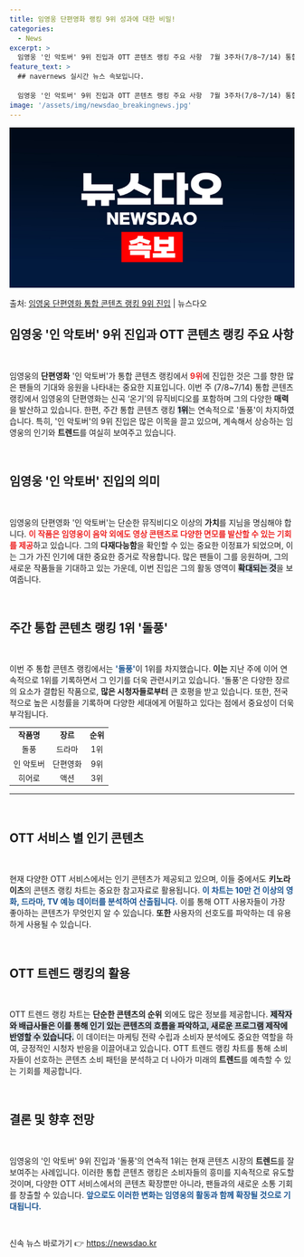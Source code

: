 ```yaml
---
title: 임영웅 단편영화 랭킹 9위 성과에 대한 비밀!
categories:
  - News
excerpt: >
  임영웅 '인 악토버' 9위 진입과 OTT 콘텐츠 랭킹 주요 사항  7월 3주차(7/8~7/14) 통합 콘텐츠…
feature_text: >
  ## navernews 실시간 뉴스 속보입니다.

  임영웅 '인 악토버' 9위 진입과 OTT 콘텐츠 랭킹 주요 사항  7월 3주차(7/8~7/14) 통합 콘텐츠…
image: '/assets/img/newsdao_breakingnews.jpg'
---
```


![뉴스다오 속보](/assets/img/newsdao_breakingnews.jpg)

<p>출처: <a href="https://newsdao.kr/4875" rel="dofollow">임영웅 단편영화 통합 콘텐츠 랭킹 9위 진입</a> | 뉴스다오</p>

<h2 data-ke-size="size26">임영웅 '인 악토버' 9위 진입과 OTT 콘텐츠 랭킹 주요 사항</h2>

<p data-ke-size="size16">&nbsp;</p>

임영웅의 <b>단편영화</b> '인 악토버'가 통합 콘텐츠 랭킹에서 <b><span style="color: #ee2323;">9위</span></b>에 진입한 것은 그를 향한 많은 팬들의 기대와 응원을 나타내는 중요한 지표입니다. 이번 주 (7/8~7/14) 통합 콘텐츠 랭킹에서 임영웅의 단편영화는 신곡 ‘온기’의 뮤직비디오를 포함하며 그의 다양한 <b>매력</b>을 발산하고 있습니다. 한편, 주간 통합 콘텐츠 랭킹 <b><span style="background-color: #21538527;">1위</span></b>는 연속적으로 '돌풍'이 차지하였습니다. 특히, '인 악토버'의 9위 진입은 많은 이목을 끌고 있으며, 계속해서 상승하는 임영웅의 인기와 <b>트렌드</b>를 여실히 보여주고 있습니다. 

<p data-ke-size="size16">&nbsp;</p>

<h2 data-ke-size="size26">임영웅 '인 악토버' 진입의 의미</h2>

<p data-ke-size="size16">&nbsp;</p>

임영웅의 단편영화 '인 악토버'는 단순한 뮤직비디오 이상의 <b>가치</b>를 지님을 명심해야 합니다. <b><span style="color: #ee2323;">이 작품은 임영웅이 음악 외에도 영상 콘텐츠로 다양한 면모를 발산할 수 있는 기회를 제공</span></b>하고 있습니다. 그의 <b>다재다능함</b>을 확인할 수 있는 중요한 이정표가 되었으며, 이는 그가 가진 인기에 대한 중요한 증거로 작용합니다. 많은 팬들이 그를 응원하며, 그의 새로운 작품들을 기대하고 있는 가운데, 이번 진입은 그의 활동 영역이 <b><span style="background-color: #21538527;">확대되는 것</span></b>을 보여줍니다.

<p data-ke-size="size16">&nbsp;</p>

<h2 data-ke-size="size26">주간 통합 콘텐츠 랭킹 1위 '돌풍'</h2>

<p data-ke-size="size16">&nbsp;</p>

이번 주 통합 콘텐츠 랭킹에서는 <b><span style="color: #1a5490;">'돌풍'</span></b>이 1위를 차지했습니다. <b>이는</b> 지난 주에 이어 연속적으로 1위를 기록하면서 그 인기를 더욱 관련시키고 있습니다. '돌풍'은 다양한 장르의 요소가 결합된 작품으로, <b>많은 시청자들로부터</b> 큰 호평을 받고 있습니다. 또한, 전국적으로 높은 시청률을 기록하며 다양한 세대에게 어필하고 있다는 점에서 중요성이 더욱 부각됩니다. 

<table style="width:100%;">
  <tr>
    <td style="text-align: center; height: 17px;"><b>작품명</b></td>
    <td style="text-align: center; height: 17px;"><b>장르</b></td>
    <td style="text-align: center; height: 17px;"><b>순위</b></td>
  </tr>
  <tr>
    <td style="text-align: center; height: 17px;">돌풍</td>
    <td style="text-align: center; height: 17px;">드라마</td>
    <td style="text-align: center; height: 17px;">1위</td>
  </tr>
  <tr>
    <td style="text-align: center; height: 17px;">인 악토버</td>
    <td style="text-align: center; height: 17px;">단편영화</td>
    <td style="text-align: center; height: 17px;">9위</td>
  </tr>
  <tr>
    <td style="text-align: center; height: 17px;">히어로</td>
    <td style="text-align: center; height: 17px;">액션</td>
    <td style="text-align: center; height: 17px;">3위</td>
  </tr>
</table>

<hr>

<p data-ke-size="size16">&nbsp;</p>

<h2 data-ke-size="size26">OTT 서비스 별 인기 콘텐츠</h2>

<p data-ke-size="size16">&nbsp;</p>

현재 다양한 OTT 서비스에서는 인기 콘텐츠가 제공되고 있으며, 이들 중에서도 <b>키노라이츠</b>의 콘텐츠 랭킹 차트는 중요한 참고자료로 활용됩니다. <b><span style="color: #1a5490;">이 차트는 10만 건 이상의 영화, 드라마, TV 예능 데이터를 분석하여 산출됩니다.</span></b> 이를 통해 OTT 사용자들이 가장 좋아하는 콘텐츠가 무엇인지 알 수 있습니다. <b>또한</b> 사용자의 선호도를 파악하는 데 유용하게 사용될 수 있습니다. 

<p data-ke-size="size16">&nbsp;</p>

<h2 data-ke-size="size26">OTT 트렌드 랭킹의 활용</h2>

<p data-ke-size="size16">&nbsp;</p>

OTT 트렌드 랭킹 차트는 <b>단순한 콘텐츠의 순위</b> 외에도 많은 정보를 제공합니다. <b><span style="background-color: #21538527;">제작자와 배급사들은 이를 통해 인기 있는 콘텐츠의 흐름을 파악하고, 새로운 프로그램 제작에 반영할 수 있습니다.</span></b> 이 데이터는 마케팅 전략 수립과 소비자 분석에도 중요한 역할을 하여, 긍정적인 시청자 반응을 이끌어내고 있습니다. OTT 트렌드 랭킹 차트를 통해 소비자들이 선호하는 콘텐츠 소비 패턴을 분석하고 더 나아가 미래의 <b>트렌드</b>를 예측할 수 있는 기회를 제공합니다.

<p data-ke-size="size16">&nbsp;</p>

<h2 data-ke-size="size26">결론 및 향후 전망</h2>

<p data-ke-size="size16">&nbsp;</p>

임영웅의 '인 악토버' 9위 진입과 '돌풍'의 연속적 1위는 현재 콘텐츠 시장의 <b>트렌드</b>를 잘 보여주는 사례입니다. 이러한 통합 콘텐츠 랭킹은 소비자들의 흥미를 지속적으로 유도할 것이며, 다양한 OTT 서비스에서의 콘텐츠 확장뿐만 아니라, 팬들과의 새로운 소통 기회를 창출할 수 있습니다. <b><span style="color: #1a5490;">앞으로도 이러한 변화는 임영웅의 활동과 함께 확장될 것으로 기대됩니다.</span></b> 

<p data-ke-size="size16">&nbsp;</p> 

신속 뉴스 바로가기 👉 <a href="https://newsdao.kr" rel="dofollow">https://newsdao.kr</a>


